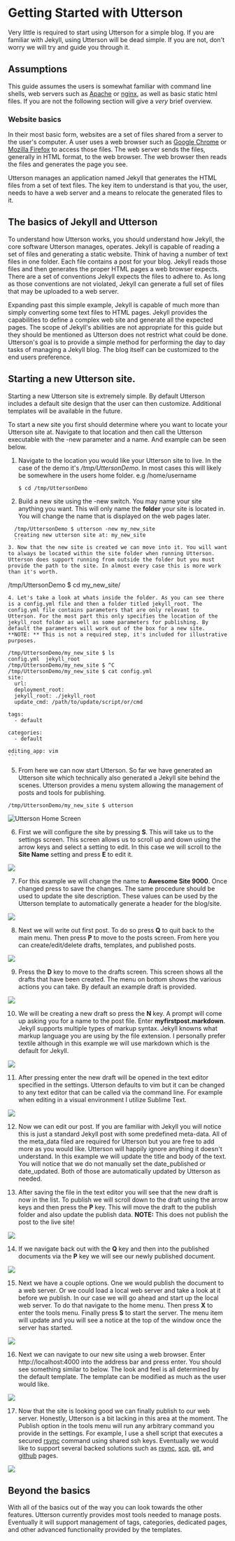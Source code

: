 # Getting Started with Utterson
Very little is required to start using Utterson for a simple blog. If you are familiar with Jekyll, using Utterson will be dead simple. If you are not, don't worry we will try and guide you through it.

## Assumptions
This guide assumes the users is somewhat familiar with command line shells, web servers such as [Apache](http://httpd.apache.org/) or [nginx](http://nginx.org/), as well as basic static html files. If you are not the following section will give a _very_ brief overview.

### Website basics
In their most basic form, websites are a set of files shared from a server to the user's computer. A user uses a web browser such as [Google Chrome](https://www.google.com/intl/en/chrome/browser/) or [Mozilla Firefox](http://www.mozilla.org/en-US/firefox/new/) to access those files. The web server sends the files, generally in HTML format, to the web browser. The web browser then reads the files and generates the page you see. 

Utterson manages an application named Jekyll that generates the HTML files from a set of text files. The key item to understand is that you, the user, needs to have a web server and a means to relocate the generated files to it. 

## The basics of Jekyll and Utterson
To understand how Utterson works, you should understand how Jekyll, the core software Utterson manages, operates. Jekyll is capable of reading a set of files and generating a static website. Think of having a number of text files in one folder. Each file contains a post for your blog. Jekyll reads those files and then generates the proper HTML pages a web browser expects. There are a set of conventions Jekyll expects the files to adhere to. As long as those conventions are not violated, Jekyll can generate a full set of files that may be uploaded to a web server.

Expanding past this simple example, Jekyll is capable of much more than simply converting some text files to HTML pages. Jekyll provides the capabilities to define a complex web site and generate all the expected pages. The scope of Jekyll's abilities are not appropriate for this guide but they should be mentioned as Utterson does not restrict what could be done. Utterson's goal is to provide a simple method for performing the day to day tasks of managing a Jekyll blog. The blog itself can be customized to the end users preference.

## Starting a new Utterson site.
Starting a new Utterson site is extremely simple. By default Utterson includes a default site design that the user can then customize. Additional templates will be available in the future.

To start a new site you first should determine where you want to locate your Utterson site at. Navigate to that location and then call the Utterson executable with the -new parameter and a name. And example can be seen below.

1. Navigate to the location you would like your Utterson site to live. In the case of the demo it's _/tmp/UttersonDemo_. In most cases this will likely be somewhere in the users home folder. e.g /home/username

	```
	$ cd /tmp/UttersonDemo
	```
2. Build a new site using the -new switch. You may name your site anything you want. This will only name the __folder__ your site is located in. You will change the name that is displayed on the web pages later.

  ```
	/tmp/UttersonDemo $ utterson -new my_new_site
	Creating new utterson site at: my_new_site
	```
3. Now that the new site is created we can move into it. You will want to always be located within the site folder when running Utterson. Utterson does support running from outside the folder but you must provide the path to the site. In almost every case this is more work than it's worth.

  ```
  /tmp/UttersonDemo $ cd my_new_site/
  ```
4. Let's take a look at whats inside the folder. As you can see there is a config.yml file and then a folder titled jekyll_root. The config.yml file contains parameters that are only relevant to Utterson. For the most part this only specifies the location of the jekyll_root folder as well as some parameters for publishing. By default the parameters will work out of the box for a new site. **NOTE: ** This is not a required step, it's included for illustrative purposes.

  ```
	/tmp/UttersonDemo/my_new_site $ ls
	config.yml  jekyll_root
	/tmp/UttersonDemo/my_new_site $ ^C
	/tmp/UttersonDemo/my_new_site $ cat config.yml 
	site:
	  url: 
	  deployment_root: 
	  jekyll_root: ./jekyll_root
	  update_cmd: /path/to/update/script/or/cmd

	tags:
	  - default

	categories:
	  - default

	editing_app: vim
	```
5. From here we can now start Utterson. So far we have generated an Utterson site which technically also generated a Jekyll site behind the scenes. Utterson provides a menu system allowing the management of posts and tools for publishing.

  ```
  /tmp/UttersonDemo/my_new_site $ utterson
  ```
  ![Utterson Home Screen](https://raw.github.com/jrmycanady/Utterson/master/doc/images/GSG_5.png "Utterson Home Screen")

6. First we will configure the site by pressing **S**. This will take us to the settings screen. This screen allows us to scroll up and down using the arrow keys and select a setting to edit. In this case we will scroll to the **Site Name** setting and press **E** to edit it.

![](https://raw.github.com/jrmycanady/Utterson/master/doc/images/GSG_6.png)

7. For this example we will change the name to __Awesome Site 9000__. Once changed press <enter> to save the changes. The same procedure should be used to update the site description. These values can be used by the Utterson template to automatically generate a header for the blog/site.

![](https://raw.github.com/jrmycanady/Utterson/master/doc/images/GSG_7.png)

8. Next we will write out first post. To do so press **Q** to quit back to the main menu. Then press **P** to move to the posts screen. From here you can create/edit/delete drafts, templates, and published posts.

![](https://raw.github.com/jrmycanady/Utterson/master/doc/images/GSG_8.png)

9. Press the **D** key to move to the drafts screen. This screen shows all the drafts that have been created. The menu on bottom shows the various actions you can take. By default an example draft is provided.

![](https://raw.github.com/jrmycanady/Utterson/master/doc/images/GSG_9.png)

10. We will be creating a new draft so press the **N** key. A prompt will come up asking you for a name to the post file. Enter __myfirstpost.markdown__. Jekyll supports multiple types of markup syntax. Jekyll knowns what markup language you are using by the file extension. I personally prefer textile although in this example we will use markdown which is the default for Jekyll.

![](https://raw.github.com/jrmycanady/Utterson/master/doc/images/GSG_10.png)

11. After pressing enter the new draft will be opened in the text editor specified in the settings. Utterson defaults to vim but it can be changed to any text editor that can be called via the command line. For example when editing in a visual environment I utilize Sublime Text.

![](https://raw.github.com/jrmycanady/Utterson/master/doc/images/GSG_11.png)

12. Now we can edit our post. If you are familiar with Jekyll you will notice this is just a standard Jekyll post with some predefined meta-data. All of the meta_data filed are required for Utterson but you are free to add more as you would like. Utterson will happily ignore anything it doesn't understand. In this example we will update the title and body of the text. You will notice that we do not manually set the date_published or date_updated. Both of those are automatically updated by Utterson as needed.


13. After saving the file in the text editor you will see that the new draft is now in the list. To publish we will scroll down to the draft using the arrow keys and then press the **P** key. This will move the draft to the publish folder and also update the publish data. **NOTE:** This does not publish the post to the live site!

![](https://raw.github.com/jrmycanady/Utterson/master/doc/images/GSG_12.png)

14. If we navigate back out with the **Q** key and then into the published documents via the **P** key we will see our newly published document.

![](https://raw.github.com/jrmycanady/Utterson/master/doc/images/GSG_13.png)

15. Next we have a couple options. One we would publish the document to a web server. Or we could load a local web server and take a look at it before we publish. In our case we will go ahead and start up the local web server. To do that navigate to the home menu. Then press **X** to enter the tools menu. Finally press **S** to start the server. The menu item will update and you will see a notice at the top of the window once the server has started.

![](https://raw.github.com/jrmycanady/Utterson/master/doc/images/GSG_14.png)

16. Next we can navigate to our new site using a web browser. Enter http://localhost:4000 into the address bar and press enter. You should see something similar to below. The look and feel is all determined by the default template. The template can be modified as much as the user would like.

![](https://raw.github.com/jrmycanady/Utterson/master/doc/images/GSG_15.png)

17. Now that the site is looking good we can finally publish to our web server. Honestly, Utterson is a bit lacking in this area at the moment. The Publish option in the tools menu will run any arbitrary command you provide in the settings. For example, I use a shell script that executes a secured [rsync](http://rsync.samba.org/) command using shared ssh keys. Eventually we would like to support several backed solutions such as [rsync](http://rsync.samba.org/), [scp](http://en.wikipedia.org/wiki/Secure_copy), [git](http://git-scm.com/), and [github](https://github.com/) pages. 

![](https://raw.github.com/jrmycanady/Utterson/master/doc/images/GSG_16.png)

## Beyond the basics
With all of the basics out of the way you can look towards the other features. Utterson currently provides most tools needed to manage posts. Eventually it will support management of tags, categories, dedicated pages, and other advanced functionality provided by the templates.